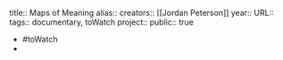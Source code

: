 title:: Maps of Meaning
alias::
creators:: [[Jordan Peterson]] 
year::
URL::
tags:: documentary, toWatch
project::
public:: true
- #toWatch
-